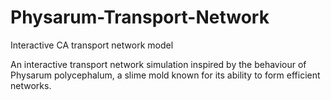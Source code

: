 # Physarum-Transport-Network
Interactive CA transport network model

An interactive transport network simulation inspired by the behaviour of Physarum polycephalum, a slime mold known for its ability to form efficient networks.
